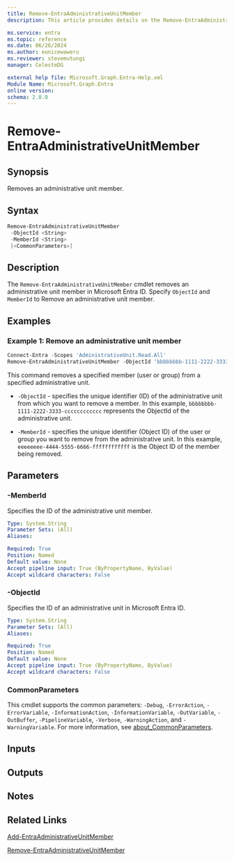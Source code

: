 ```yaml
---
title: Remove-EntraAdministrativeUnitMember
description: This article provides details on the Remove-EntraAdministrativeUnitMember command.

ms.service: entra
ms.topic: reference
ms.date: 06/26/2024
ms.author: eunicewaweru
ms.reviewer: stevemutungi
manager: CelesteDG

external help file: Microsoft.Graph.Entra-Help.xml
Module Name: Microsoft.Graph.Entra
online version:
schema: 2.0.0
---
```


# Remove-EntraAdministrativeUnitMember

## Synopsis

Removes an administrative unit member.

## Syntax

```powershell
Remove-EntraAdministrativeUnitMember 
 -ObjectId <String> 
 -MemberId <String>
 [<CommonParameters>]
```

## Description

The `Remove-EntraAdministrativeUnitMember` cmdlet removes an administrative unit member in Microsoft Entra ID. Specify `ObjectId` and `MemberId` to Remove an administrative unit member.

## Examples

### Example 1: Remove an administrative unit member

```powershell
Connect-Entra -Scopes 'AdministrativeUnit.Read.All'
Remove-EntraAdministrativeUnitMember -ObjectId 'bbbbbbbb-1111-2222-3333-cccccccccccc' -MemberId 'eeeeeeee-4444-5555-6666-ffffffffffff'
```

This command removes a specified member (user or group) from a specified administrative unit.

- `-ObjectId` - specifies the unique identifier (ID) of the administrative unit from which you want to remove a member. In this example, `bbbbbbbb-1111-2222-3333-cccccccccccc` represents the ObjectId of the administrative unit.

- `-MemberId` - specifies the unique identifier (Object ID) of the user or group you want to remove from the administrative unit. In this example, `eeeeeeee-4444-5555-6666-ffffffffffff` is the Object ID of the member being removed.

## Parameters

### -MemberId

Specifies the ID of the administrative unit member.

```yaml
Type: System.String
Parameter Sets: (All)
Aliases:

Required: True
Position: Named
Default value: None
Accept pipeline input: True (ByPropertyName, ByValue)
Accept wildcard characters: False
```

### -ObjectId

Specifies the ID of an administrative unit in Microsoft Entra ID.

```yaml
Type: System.String
Parameter Sets: (All)
Aliases:

Required: True
Position: Named
Default value: None
Accept pipeline input: True (ByPropertyName, ByValue)
Accept wildcard characters: False
```

### CommonParameters

This cmdlet supports the common parameters: `-Debug`, `-ErrorAction`, `-ErrorVariable`, `-InformationAction`, `-InformationVariable`, `-OutVariable`, `-OutBuffer`, `-PipelineVariable`, `-Verbose`, `-WarningAction`, and `-WarningVariable`. For more information, see [about_CommonParameters](https://go.microsoft.com/fwlink/?LinkID=113216).

## Inputs

## Outputs

## Notes

## Related Links

[Add-EntraAdministrativeUnitMember](Add-EntraAdministrativeUnitMember.md)

[Remove-EntraAdministrativeUnitMember](Remove-EntraAdministrativeUnitMember.md)
